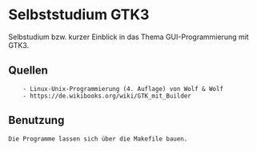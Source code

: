 # Selbststudium GTK3

Selbstudium bzw. kurzer Einblick in das Thema GUI-Programmierung mit GTK3.



## Quellen
```
    - Linux-Unix-Programmierung (4. Auflage) von Wolf & Wolf
    - https://de.wikibooks.org/wiki/GTK_mit_Builder
```



## Benutzung

```
Die Programme lassen sich über die Makefile bauen.
```


